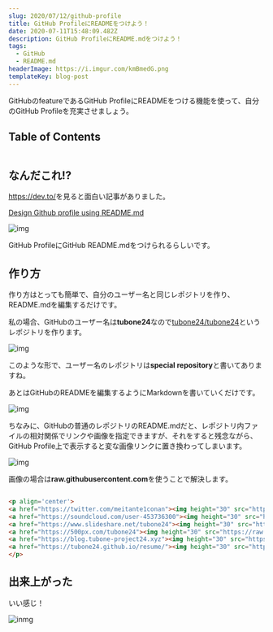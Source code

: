 ```yaml
---
slug: 2020/07/12/github-profile
title: GitHub ProfileにREADMEをつけよう！
date: 2020-07-11T15:48:09.482Z
description: GitHub ProfileにREADME.mdをつけよう！
tags:
  - GitHub
  - README.md
headerImage: https://i.imgur.com/kmBmedG.png
templateKey: blog-post
---
```

GitHubのfeatureであるGitHub ProfileにREADMEをつける機能を使って、自分のGitHub Profileを充実させましょう。

## Table of Contents

```toc

```

## なんだこれ!?

<https://dev.to/>を見ると面白い記事がありました。

[Design Github profile using README.md](https://dev.to/web/design-github-profile-using-readme-md-8al)

![img](https://res.cloudinary.com/practicaldev/image/fetch/s--FhpF6q0t--/c_imagga_scale,f_auto,fl_progressive,h_420,q_auto,w_1000/https://res.cloudinary.com/practicaldev/image/fetch/s--BWQmzCli--/c_imagga_scale%2Cf_auto%2Cfl_progressive%2Ch_420%2Cq_auto%2Cw_1000/https://dev-to-uploads.s3.amazonaws.com/i/c5hjkmvrl9rgss5gt27h.jpeg)

GitHub ProfileにGitHub README.mdをつけられるらしいです。

## 作り方

作り方はとっても簡単で、自分のユーザー名と同じレポジトリを作り、README.mdを編集するだけです。

私の場合、GitHubのユーザー名は**tubone24**なので[tubone24/tubone24](https://github.com/tubone24/tubone24)というレポジトリを作ります。

![img](https://i.imgur.com/6b43Rf2.png)

このような形で、ユーザー名のレポジトリは**special repository**と書いてありますね。

あとはGitHubのREADMEを編集するようにMarkdownを書いていくだけです。

![img](https://i.imgur.com/eA5ztKm.png)

ちなみに、GitHubの普通のレポジトリのREADME.mdだと、レポジトリ内ファイルの相対関係でリンクや画像を指定できますが、それをすると残念ながら、GitHub Profile上で表示すると変な画像リンクに置き換わってしまいます。

![img](https://i.imgur.com/cimtxsd.png)

画像の場合は**raw.githubusercontent.com**を使うことで解決します。

```html

<p align='center'>
<a href="https://twitter.com/meitante1conan"><img height="30" src="https://raw.githubusercontent.com/tubone24/tubone24/master/twitter.png"></a>&nbsp;&nbsp;
<a href="https://soundcloud.com/user-453736300"><img height="30" src="https://raw.githubusercontent.com/tubone24/tubone24/master/soundcloud.png"></a>&nbsp;&nbsp;
<a href="https://www.slideshare.net/tubone24"><img height="30" src="https://raw.githubusercontent.com/tubone24/tubone24/master/share.png"></a>&nbsp;&nbsp;
<a href="https://500px.com/tubone24"><img height="30" src="https://raw.githubusercontent.com/tubone24/tubone24/master/photography.png"></a>&nbsp;&nbsp;
<a href="https://blog.tubone-project24.xyz"><img height="30" src="https://raw.githubusercontent.com/tubone24/tubone24/master/blog.png"></a>&nbsp;&nbsp;
<a href="https://tubone24.github.io/resume/"><img height="30" src="https://raw.githubusercontent.com/tubone24/tubone24/master/resume.png"></a>&nbsp;&nbsp;
</p>

```

## 出来上がった

いい感じ！

![inmg](https://i.imgur.com/kmBmedG.png)
